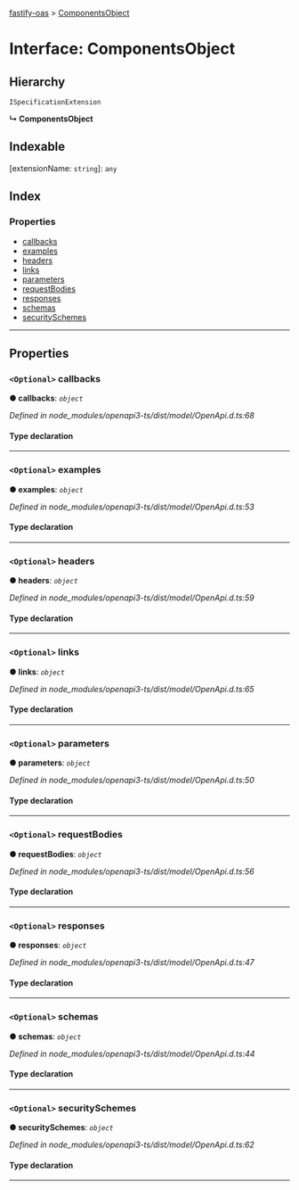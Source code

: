 [fastify-oas](../README.md) > [ComponentsObject](../interfaces/componentsobject.md)

# Interface: ComponentsObject

## Hierarchy

 `ISpecificationExtension`

**↳ ComponentsObject**

## Indexable

\[extensionName: `string`\]:&nbsp;`any`
## Index

### Properties

* [callbacks](componentsobject.md#callbacks)
* [examples](componentsobject.md#examples)
* [headers](componentsobject.md#headers)
* [links](componentsobject.md#links)
* [parameters](componentsobject.md#parameters)
* [requestBodies](componentsobject.md#requestbodies)
* [responses](componentsobject.md#responses)
* [schemas](componentsobject.md#schemas)
* [securitySchemes](componentsobject.md#securityschemes)

---

## Properties

<a id="callbacks"></a>

### `<Optional>` callbacks

**● callbacks**: *`object`*

*Defined in node_modules/openapi3-ts/dist/model/OpenApi.d.ts:68*

#### Type declaration

[callback: `string`]: [CallbackObject](callbackobject.md)

___
<a id="examples"></a>

### `<Optional>` examples

**● examples**: *`object`*

*Defined in node_modules/openapi3-ts/dist/model/OpenApi.d.ts:53*

#### Type declaration

[example: `string`]: [ExampleObject](exampleobject.md)

___
<a id="headers"></a>

### `<Optional>` headers

**● headers**: *`object`*

*Defined in node_modules/openapi3-ts/dist/model/OpenApi.d.ts:59*

#### Type declaration

[heaer: `string`]: [HeaderObject](headerobject.md)

___
<a id="links"></a>

### `<Optional>` links

**● links**: *`object`*

*Defined in node_modules/openapi3-ts/dist/model/OpenApi.d.ts:65*

#### Type declaration

[link: `string`]: [LinkObject](linkobject.md)

___
<a id="parameters"></a>

### `<Optional>` parameters

**● parameters**: *`object`*

*Defined in node_modules/openapi3-ts/dist/model/OpenApi.d.ts:50*

#### Type declaration

[parameter: `string`]: [ParameterObject](parameterobject.md)

___
<a id="requestbodies"></a>

### `<Optional>` requestBodies

**● requestBodies**: *`object`*

*Defined in node_modules/openapi3-ts/dist/model/OpenApi.d.ts:56*

#### Type declaration

[request: `string`]: [RequestBodyObject](requestbodyobject.md)

___
<a id="responses"></a>

### `<Optional>` responses

**● responses**: *`object`*

*Defined in node_modules/openapi3-ts/dist/model/OpenApi.d.ts:47*

#### Type declaration

[response: `string`]: [ResponseObject](responseobject.md)

___
<a id="schemas"></a>

### `<Optional>` schemas

**● schemas**: *`object`*

*Defined in node_modules/openapi3-ts/dist/model/OpenApi.d.ts:44*

#### Type declaration

[schema: `string`]: [SchemaObject](schemaobject.md)

___
<a id="securityschemes"></a>

### `<Optional>` securitySchemes

**● securitySchemes**: *`object`*

*Defined in node_modules/openapi3-ts/dist/model/OpenApi.d.ts:62*

#### Type declaration

[securityScheme: `string`]: [SecuritySchemeObject](securityschemeobject.md)

___

